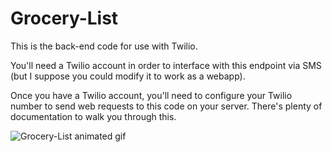 # Grocery-List

This is the back-end code for use with Twilio.

You'll need a Twilio account in order to interface with this endpoint via SMS (but I suppose you could modify it to work as a webapp).

Once you have a Twilio account, you'll need to configure your Twilio number to send web requests to this code on your server. There's plenty of documentation to walk you through this.

![Grocery-List animated gif](https://media.giphy.com/media/SVHcco4wcWYvkmPriF/giphy.gif)
